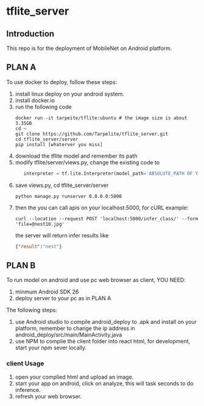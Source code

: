 # tflite_server

## Introduction

This repo is for the deployment of MobileNet on Android platform.

## PLAN A

To use docker to deploy, follow these steps:

1. install linux deploy on your android system.
2. install docker.io
3. run the following code
    ```
    docker run -it tarpeite/tflite:ubuntu # the image size is about 3.35GB
    cd ~
    git clone https://github.com/Tarpelite/tflite_server.git
    cd tflite_server/server
    pip install [whaterver you miss] 
    ```
4. download the tflite model and remember its path 
5. modify tflite/server/views.py, change the existing code to
   ```py
      interpreter = tf.lite.Interpreter(model_path='ABSOLUTE_PATH OF YOUR MODEL')
   ```
6. save views.py, cd tflite_server/server
   ```
   python manage.py runserver 0.0.0.0:5000
   ```
7. then the you can call apis on your localhost:5000, for cURL example:
   ```
   curl --location --request POST 'localhost:5000/infer_class/' --form 'file=@nest10.jpg'
   ```
   the server will return infer results like
   ```json
   {"result":"nest"}
   ```

## PLAN B

To run model on android and use pc web browser as client, YOU NEED:

1. minmum Android SDK 26
2. deploy server to your pc as in PLAN A

The following steps:

1. use Android studio to compile android_deploy to .apk and install on your platform, remember to change the ip address in android_deploy/src/main/MainActivity.java 
2. use NPM to complie the client folder into react html, for development, start your npm sever locally.

### client Usage

1. open your complied html and upload an image.
2. start your app on android, click on analyze, this will task seconds to do inference.
3. refresh your web browser.
